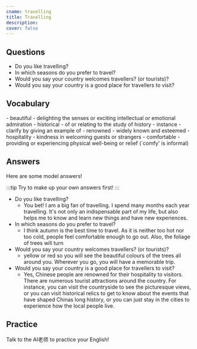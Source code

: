```yaml
---
cname: travelling
title: Travelling
description: 
cover: false
---
```

<banner></banner>

## Questions

- Do you like travelling?
- In which seasons do you prefer to travel?
- Would you say your country welcomes travellers? (or tourists)?
- Would you say your country is a good place for travellers to visit?

## Vocabulary

<vocab-list>
- beautiful
  - delighting the senses or exciting intellectual or emotional admiration
- historical
  - of or relating to the study of history
- instance
  - clarify by giving an example of  
- renowned
  - widely known and esteemed
- hospitality
  - kindness in welcoming guests or strangers  
- comfortable
  - providing or experiencing physical well-being or relief (&#x60;comfy&#39; is informal)

<!-- blank -->

</vocab-list>

## Answers
Here are some model answers!

:::tip
Try to make up your own answers first!
:::

- Do you like travelling?
  - You bet! I am a big fan of travelling. I spend many months each year travelling. It&#39;s not only an indispensable part of my life, but also helps me to know and learn new things and have new experiences.
- In which seasons do you prefer to travel?
  - I think autumn is the best time to travel. As it is neither too hot nor too cold, people feel comfortable enough to go out. Also, the foliage of trees will turn
- Would you say your country welcomes travellers? (or tourists)?
  - yellow or red so you will see the beautiful colours of the trees all around you. Wherever you go, you will have a memorable trip.
- Would you say your country is a good place for travellers to visit?
  - Yes, Chinese people are renowned for their hospitality to visitors. There are numerous tourist attractions around the country. For instance, you can visit the countryside to see the picturesque views, or you can visit historical relics to get to know about the events that have shaped Chinas long history, or you can just stay in the cities to experience how the local people live.

## Practice
Talk to the AI老师 to practice your English!
<qrfooter></qrfooter>
